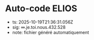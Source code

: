 # Auto-code ELIOS
- ts: 2025-10-19T21:36:31.056Z
- sig: ∞.je.toi.nous.432.528
- note: fichier généré automatiquement